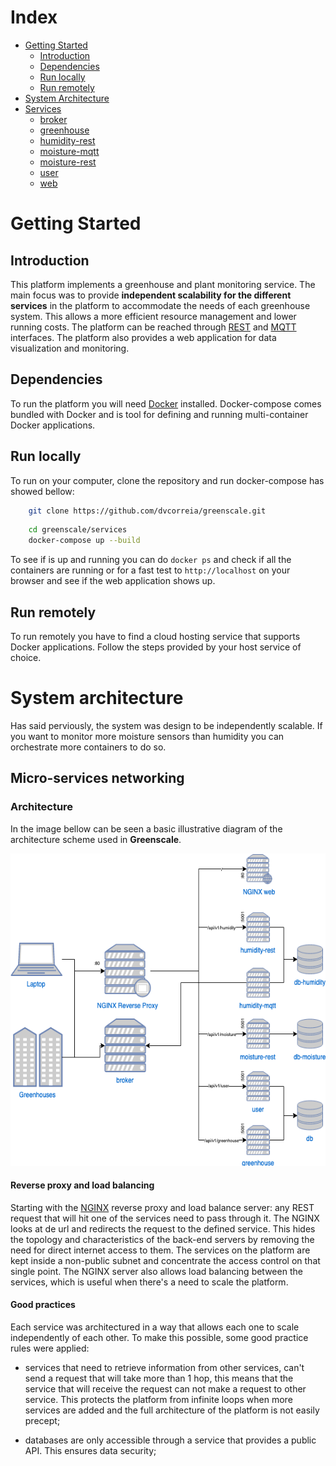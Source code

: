 # Index

- [Getting Started](#Getting-Started)
    - [Introduction](#Introduction)
    - [Dependencies](#Dependencies)
    - [Run locally](#Run-locally)
    - [Run remotely](#Run-remotely)
- [System Architecture]()
- [Services]()
    - [broker]()
    - [greenhouse]()
    - [humidity-rest]()
    - [moisture-mqtt]()
    - [moisture-rest]()
    - [user]()
    - [web]()

# Getting Started
## Introduction

This platform implements a greenhouse and plant monitoring service. The main focus was to provide __independent scalability for the different services__ in the platform to accommodate the needs of each greenhouse system. This allows a more efficient resource management and lower running costs. The platform can be reached through [REST](https://en.wikipedia.org/wiki/Representational_state_transfer) and [MQTT](mqtt.org/) interfaces. The platform also provides a web application for data visualization and monitoring.

## Dependencies

To run the platform you will need [Docker](https://www.docker.com/) installed. Docker-compose comes bundled with Docker and is tool for defining and running multi-container Docker applications.

## Run locally

To run on your computer, clone the repository and run docker-compose has showed bellow:

```bash
    git clone https://github.com/dvcorreia/greenscale.git
```

```bash
    cd greenscale/services
    docker-compose up --build
```

To see if is up and running you can do `docker ps` and check if all the containers are running or for a fast test to `http://localhost` on your browser and see if the web application shows up.

## Run remotely

To run remotely you have to find a cloud hosting service that supports Docker applications. Follow the steps provided by your host service of choice.

# System architecture

Has said perviously, the system was design to be independently scalable. If you want to monitor more moisture sensors than humidity you can orchestrate more containers to do so.

## Micro-services networking


### Architecture

In the image bellow can be seen a basic illustrative diagram of the architecture scheme used in __Greenscale__. 


<img src='./assets/architecture-diagram.png' height='500px'/>

#### Reverse proxy and load balancing

Starting with the [NGINX](https://www.nginx.com/) reverse proxy and load balance server: any REST request that will hit one of the services need to pass through it. The NGINX looks at de url and redirects the request to the defined service.  This hides the topology and characteristics of the back-end servers by removing the need for direct internet access to them. The services on the platform are kept inside a non-public subnet and concentrate the access control on that single point. The NGINX server also allows load balancing between the services, which is useful when there's a need to scale the platform.

#### Good practices

Each service was architectured in a way that allows each one to scale independently of each other. To make this possible, some good practice rules were applied: 

- services that need to retrieve information from other services, can't send a request that will take more than 1 hop, this means that the service that will receive the request can not make a request to other service. This protects the platform from infinite loops when more services are added and the full architecture of the platform is not easily precept;

- databases are only accessible through a service that provides a public API. This ensures data security;


